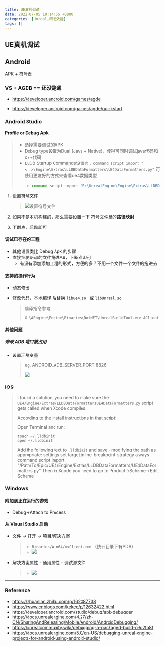 ```yaml
---
title: UE真机调试
date: 2022-07-05 10:14:56 +0800
categories: [Unreal,研发效能]
tags: []
---
```


## UE真机调试

## Android

APK + 符号表

### VS + AGDB  == 还没跑通

- https://developer.android.com/games/agde

- https://developer.android.com/games/agde/quickstart

### Android Studio

#### Profile or Debug Apk

> - 选择需要调试的APK
> - Debug type设置为Dual (Java + Native)，使得可同时调试java代码和c++代码
> - LLDB Startup Commands设置为：`command script import "<..>\Engine\Extras\LLDBDataFormatters\UE4DataFormatters.py"` 可使用更友好的方式来查看ue4数据类型
>   - ```bash
>     command script import "E:\UnrealEngine\Engine\Extras\LLDBDataFormatters\UEDataFormatters.py"
>     ```

1. 设置符号文件

   > ![设置符号文件](https://fastly.jsdelivr.net/gh/Rootjhon/img_note@empty/16570160190881657016018135.png)

2. 如果不是本机构建的，那么需要设置一下 符号文件里的**路径映射**

3. 下断点，启动即可

#### 调试已存在的工程

- 其他设置类比 Debug Apk 的步骤
- 直接把要断点的文件拖进AS，下断点即可
  - 有没有添加添加工程的形式，方便的多？不用一个文件一个文件的拖进去


#### 支持的操作行为

- 动态修改

- 修改代码，本地编译 后替换 `libue4.so ` 或 `libUnreal.so`

  > 编译指令参考
  >
  > ```bash
  > G:\AEngine\Engine\Binaries\DotNET\UnrealBuildTool.exe AClient Android Development -Project=D:\AClient\trunk\AClient\AClient.uproject  D:\AClient\trunk\AClient\AClient.uproject -NoUBTMakefiles  -remoteini="D:\AClient\trunk\AClient" -skipdeploy -Region=ROW -Manifest=G:\AEngine\Engine\Intermediate\Build\Manifest.xml -NoHotReload -log="G:\AEngine\Engine\Programs\AutomationTool\Saved\Logs\UBT-AClient-Android-Development.txt"
  > ```

#### 其他问题

##### 修改 ADB 端口被占用

- 设置环境变量 

  > eg. ANDROID_ADB_SERVER_PORT 8826
  >
  > ![](https://fastly.jsdelivr.net/gh/Rootjhon/img_note@empty/16570798872691657079886305.png)

### IOS

> I found a solution, you need to make sure the `UE4/Engine/Extras/LLDBDataFormattersUE4DataFormatters.py` script gets called when Xcode compiles. 
>
> According to the install instructions in that script:
>
> Open Terminal and run:
>
> ```shell
> touch ~/.lldbinit
> open ~/.lldbinit
> ```
>
> 
>
> Add the following text to `.lldbinit` and save - modifying the path as appropriate:
> settings set target.inline-breakpoint-strategy always command script import "/Path/To/Epic/UE4/Engine/Extras/LLDBDataFormatters/UE4DataFormatters.py"
> Then in Xcode you need to go to Product->Scheme->Edit Scheme

### Windows

#### 附加到正在运行的游戏

- Debug->Attach to Process 

#### 从 Visual Studio 启动

- 文件 -> 打开 -> 项目/解决方案

  > - `Binaries/Win64/xxClient.exe` （统计目录下有PDB）
  > - ![](https://fastly.jsdelivr.net/gh/Rootjhon/img_note@empty/16702118191651670211818937.png)

- 解决方案属性 - 通用属性 - 调试源文件

  > - ![](https://fastly.jsdelivr.net/gh/Rootjhon/img_note@empty/16702124881641670212487972.png)





----

### Reference

- https://zhuanlan.zhihu.com/p/162387738
- https://www.cnblogs.com/kekec/p/12632422.html
- https://developer.android.com/studio/debug/apk-debugger
- https://docs.unrealengine.com/4.27/zh-CN/SharingAndReleasing/Mobile/Android/AndroidDebugging/
- https://unrealcommunity.wiki/debugging-a-packaged-build-o9c2ta8f
- https://docs.unrealengine.com/5.0/en-US/debugging-unreal-engine-projects-for-android-using-android-studio/
